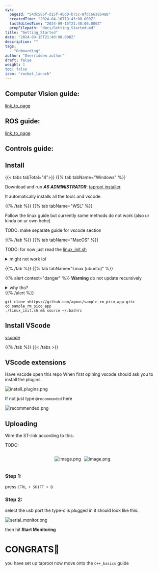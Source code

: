 ```yaml
---
sys:
  pageId: "54dc585f-d15f-45d0-b75c-8fdc66a854a8"
  createdTime: "2024-04-16T19:43:00.000Z"
  lastEditedTime: "2024-09-15T21:40:00.000Z"
  propFilepath: "docs/Getting_Started.md"
title: "Getting_Started"
date: "2024-09-15T21:40:00.000Z"
description: ""
tags:
  - "Onboarding"
author: "Overridden author"
draft: false
weight: 1
toc: false
icon: "rocket_launch"
---
```


## Computer Vision guide:

[link_to_page](86d45bc0-388b-4d26-8848-44f255f73d0e)

## ROS guide:

[link_to_page](3c76c1de-ec8f-46d6-8b0a-294005edc2d5)

## Controls guide:

## Install

{{< tabs tabTotal="4">}}
{{% tab tabName="Windows" %}}

Download and run _**AS ADMINISTRATOR**_: [taproot installer](https://github.com/Thornbots/TeachingFreshies/releases/tag/1.0)

It automatically installs all the tools and vscode.

{{% /tab %}}
{{% tab tabName="WSL" %}}

Follow the linux guide but currently some methods do not work (also ur kinda on ur own hehe)

TODO: make separate guide for vscode section

{{% /tab %}}
{{% tab tabName="MacOS" %}}

TODO: for now just read the [linux_init.sh](https://github.com/agmui/sample_rm_pico_app/blob/main/linux_init.sh)

<details>
<summary>might not work lol</summary>

`brew install libusb pkg-config`

Next install: [vscode](https://code.visualstudio.com/Download)

</details>

{{% /tab %}}
{{% tab tabName="Linux (ubuntu)" %}}

{{% alert context="danger" %}}
**Warning** do not update recursively
<details>
<summary>why tho?</summary>
There are some submodules that may go on for a while (like tinyusb) and I highly
recommend you don't need to get them.
If you want to see what submodules I update just look in `linux_init.sh`
</details>
{{% /alert %}}

```shell
git clone <https://github.com/agmui/sample_rm_pico_app.git>
cd sample_rm_pico_app
./linux_init.sh && source ~/.bashrc
```

## Install VScode

[vscode](https://code.visualstudio.com/Download)

{{% /tab %}}
{{< /tabs >}}

## VScode extensions

Have vscode open this repo
When first opining vscode should ask you to install the plugins

![install_plugins.png](https://prod-files-secure.s3.us-west-2.amazonaws.com/d518164a-d88e-44d1-a4ee-3adb3bd8bce0/89bd30f0-1825-4e77-867b-0a41ce370880/install_plugins.png?X-Amz-Algorithm=AWS4-HMAC-SHA256&X-Amz-Content-Sha256=UNSIGNED-PAYLOAD&X-Amz-Credential=ASIAZI2LB4665X3DCTHK%2F20250319%2Fus-west-2%2Fs3%2Faws4_request&X-Amz-Date=20250319T170753Z&X-Amz-Expires=3600&X-Amz-Security-Token=IQoJb3JpZ2luX2VjEB8aCXVzLXdlc3QtMiJIMEYCIQDwciuzj%2FvbdtTtykD5%2BA0gOQ9bopIUfzyc9Ry0GRODjwIhAOec%2BMpia%2FzdeAIC4aDaUsHHj5q38ixehpe1Rbd2KkjRKv8DCHgQABoMNjM3NDIzMTgzODA1IgyijzvYFZsv0HfTEzkq3ANnU%2B0gWOF4qNUsN82sAuN7AW8VvTNh%2BXi2fM5EG6gZerPgVasKXuDAJuwg9vBLB2BcZE9Fn8lK7AVkVO6EDAZ4wC8jOiQLATFDhHIcSE479mxNTbbf6%2FTSKLBhhj7zqu99RoKDUyclX5%2FTrAHJvweK%2Fh6JjQFLtgVqA5byUeF1PIQFyHZdgvCnbwZQt27B7qfOdUsTdIeWbhDatlhJclmUgmv8AIty02fhD%2FGBkz7mawfYAPtuUsjTbKkndpYTDW4D3vgqPzBHfOmFrcDtSmWc0V1XmpA6j5Pb4f1T7%2F8hJm%2FmK7VAhfMm4RjQwnpt5SQ7uIuUzLRwExPN%2BGDMX3cxiDdBTatLXNMnrSq1wzHd95omLv3ohFTEbwaxxsp4oWhKSqGKahxK5DOB5GC3gDFpV2vamsaLIdFQG8INPNfjjn%2BDyh%2Bz%2FVbh7JTxbz9%2BJ%2Fa8RI4HH7mfq1Yx6xEfuRZbDcPDghY9DJIi3Xx63PmKrFnKqAEt0JCcQmFn4sWwD8FJVxCR7OGrgafAldgcbP4Lt89eP1L%2BoSJ92aDDWIYymCa8GGVba6MVU9T2Onh9wnJLgNmpIPCrIYEho26JRfhI%2FL25BQIVOV0qLV77KOiieV%2F9eMSu8GUaImOx2zCeveu%2BBjqkAcBYLw5cWQ9FJra51sMlXHSn6AF17xi6DnePmFijFdnmmjMAqMlmitOgYd5Svx3t72wz%2FDimu9L9RMmsPkO8agjjorW8yA3V4lWvqtOYeEYwyIwShr8VLIYcFtCwX6MohGDRJHQIcqOMULgU66SU7Xy9hzGeH%2FH6Lax0RnzPF2zBQKZpifCUAf2%2Frez7qpcnRbjqywefQnWQsAk842yucjbEJYl1&X-Amz-Signature=3cc0caed36525fc691fc0c43977f07de085ab4de3fbef764648da6d38301c937&X-Amz-SignedHeaders=host&x-id=GetObject)

If not just type `@recommended` here  

![recommended.png](https://prod-files-secure.s3.us-west-2.amazonaws.com/d518164a-d88e-44d1-a4ee-3adb3bd8bce0/61e661e9-5d85-4dfc-be0d-8d2097a5e793/recommended.png?X-Amz-Algorithm=AWS4-HMAC-SHA256&X-Amz-Content-Sha256=UNSIGNED-PAYLOAD&X-Amz-Credential=ASIAZI2LB4665X3DCTHK%2F20250319%2Fus-west-2%2Fs3%2Faws4_request&X-Amz-Date=20250319T170753Z&X-Amz-Expires=3600&X-Amz-Security-Token=IQoJb3JpZ2luX2VjEB8aCXVzLXdlc3QtMiJIMEYCIQDwciuzj%2FvbdtTtykD5%2BA0gOQ9bopIUfzyc9Ry0GRODjwIhAOec%2BMpia%2FzdeAIC4aDaUsHHj5q38ixehpe1Rbd2KkjRKv8DCHgQABoMNjM3NDIzMTgzODA1IgyijzvYFZsv0HfTEzkq3ANnU%2B0gWOF4qNUsN82sAuN7AW8VvTNh%2BXi2fM5EG6gZerPgVasKXuDAJuwg9vBLB2BcZE9Fn8lK7AVkVO6EDAZ4wC8jOiQLATFDhHIcSE479mxNTbbf6%2FTSKLBhhj7zqu99RoKDUyclX5%2FTrAHJvweK%2Fh6JjQFLtgVqA5byUeF1PIQFyHZdgvCnbwZQt27B7qfOdUsTdIeWbhDatlhJclmUgmv8AIty02fhD%2FGBkz7mawfYAPtuUsjTbKkndpYTDW4D3vgqPzBHfOmFrcDtSmWc0V1XmpA6j5Pb4f1T7%2F8hJm%2FmK7VAhfMm4RjQwnpt5SQ7uIuUzLRwExPN%2BGDMX3cxiDdBTatLXNMnrSq1wzHd95omLv3ohFTEbwaxxsp4oWhKSqGKahxK5DOB5GC3gDFpV2vamsaLIdFQG8INPNfjjn%2BDyh%2Bz%2FVbh7JTxbz9%2BJ%2Fa8RI4HH7mfq1Yx6xEfuRZbDcPDghY9DJIi3Xx63PmKrFnKqAEt0JCcQmFn4sWwD8FJVxCR7OGrgafAldgcbP4Lt89eP1L%2BoSJ92aDDWIYymCa8GGVba6MVU9T2Onh9wnJLgNmpIPCrIYEho26JRfhI%2FL25BQIVOV0qLV77KOiieV%2F9eMSu8GUaImOx2zCeveu%2BBjqkAcBYLw5cWQ9FJra51sMlXHSn6AF17xi6DnePmFijFdnmmjMAqMlmitOgYd5Svx3t72wz%2FDimu9L9RMmsPkO8agjjorW8yA3V4lWvqtOYeEYwyIwShr8VLIYcFtCwX6MohGDRJHQIcqOMULgU66SU7Xy9hzGeH%2FH6Lax0RnzPF2zBQKZpifCUAf2%2Frez7qpcnRbjqywefQnWQsAk842yucjbEJYl1&X-Amz-Signature=da7234307f5aae66759e0a862c443654af814efe9e5f1077c034924c339e40ae&X-Amz-SignedHeaders=host&x-id=GetObject)

## Uploading

Wire the ST-link according to this:

TODO:

<div style="display: flex;flex-direction: row; column-gap:10px; max-width: 630px;justify-content: center;">
<div>

![image.png](https://prod-files-secure.s3.us-west-2.amazonaws.com/d518164a-d88e-44d1-a4ee-3adb3bd8bce0/210ecb78-1116-4d7b-b9b7-2292f66fa2c2/image.png?X-Amz-Algorithm=AWS4-HMAC-SHA256&X-Amz-Content-Sha256=UNSIGNED-PAYLOAD&X-Amz-Credential=ASIAZI2LB4666OHF4W5U%2F20250319%2Fus-west-2%2Fs3%2Faws4_request&X-Amz-Date=20250319T170757Z&X-Amz-Expires=3600&X-Amz-Security-Token=IQoJb3JpZ2luX2VjEB8aCXVzLXdlc3QtMiJIMEYCIQDy5ZAxD7HJwiU%2F8ubeZe5cqqAdQlyIwpulx3ziZ5VQZQIhAJvwuf8LOX5xi1kQHJgT3BsfMInXB6xb94v1SNjN5IuyKv8DCHgQABoMNjM3NDIzMTgzODA1IgwGc1%2Bs3mKwgnnA3U4q3APYbdGSpjrJtkvP1emjWxC2CPOq5wAT7I3WG27Ytud%2F2UvRpuLiBQnXv9FNQ879773dKTHW5hJSrEN751bbEpaxrcsC6VcGidy8srPxVwNZiwwmmsb1u1I8eXzixjb0%2Fzzvms8E610I%2FhGHUV3v4nxqABSTYtkIicogUmvtNIVSvfhME9lI6ZDXO6h1Qr9ooiaDk%2BQnBHW9zbXzoUGX0DQLl5mOp12MHv4TM4R%2F8OpTdCJkb1aa23fVnUlP7P81QxXoUuQOZo8RypQcAKxggKKeL%2BSpuur3AOuQlcBEvVuBMjpTmx4E5Njb2TE6Rd%2BhCt9vzgOSJ8IaA5QR6RTWKWwjKJzoqv7Cf9kRzaa3Ncp5LC106T4sXgO0wSrNIlMyy%2F%2B9as6eHAap5aAEB3lNXY13bRkfSeZCGiV1UjrjwqomRnQ05XWXNGty%2FC2wFg41XxiYYYDpH9oUCQMNRKuaZ%2FnUhAvIumRv1llkBJjyRakv74pSRTbnJsprFL%2FAfYt1D3B8VSzSuH6wauQuNTts8anNUsmnQrxoiKIAK8oocdnTNb%2BMUH4O9PrlTMa%2FTKUblVd%2FKqYc%2F%2BzU769KUyiyEiJmkFxOst0qfT%2FJ%2BUh0pPZf2H%2BF%2BB7ONKI8v%2Bk7iTD%2Bu%2Bu%2BBjqkAYospw5MQN0PLzno4SWacddbiHpMWcZqw6GSDZLLcv0k6uemBKvpK9ykvcaW5jHoiZMaXk0ZYyeXRF4ZF%2Fuz1grtzxenB0xj3wYJCyZkJCXGyvVjYPdWWZZOuJ8nvjLyzRsKZ6aRAus%2B6AuAMS%2FC7JBb%2F7%2FP3pMqPvjagllJ4lbtzR6Yxg6dGhWqKrlsmTo6q8KISDs%2FnQ8ZBngrWy7elyfszzf%2F&X-Amz-Signature=f6cf7cdd5cb11afa1784886708b2cbcb41aec82ff1121d4ad685096805e3c4be&X-Amz-SignedHeaders=host&x-id=GetObject)

</div>
<div>

![image.png](https://prod-files-secure.s3.us-west-2.amazonaws.com/d518164a-d88e-44d1-a4ee-3adb3bd8bce0/33a0fd0f-8ca6-4a86-8e09-26e95ded1fff/image.png?X-Amz-Algorithm=AWS4-HMAC-SHA256&X-Amz-Content-Sha256=UNSIGNED-PAYLOAD&X-Amz-Credential=ASIAZI2LB4662NATXOK5%2F20250319%2Fus-west-2%2Fs3%2Faws4_request&X-Amz-Date=20250319T170757Z&X-Amz-Expires=3600&X-Amz-Security-Token=IQoJb3JpZ2luX2VjEB8aCXVzLXdlc3QtMiJHMEUCIQDG%2FjFMt%2BuiI5ic8hhlcUkAvJ5v125mc56mtVmh%2Bred%2FAIgezq9kc47%2B667D6FsVEjyuoMpePixSUZDEG2uVxP%2B%2FNoq%2FwMIeBAAGgw2Mzc0MjMxODM4MDUiDKCyYsCM2Lw3dzUKBircAxLaDIxiNP6kYs3NXJMxWHSvgEM%2FE94VXLCcdUuixgUovlWDN3Lp2hoCzMtR%2FHGnY1C3re%2B5ulYmgtV0TpsceMwPgKunECzlFl3SySzasjtavOqlhyGP1rgynCnI2ApwZFb0AJcha9NfaGOGSDMxQTpXORp7ZbN09D0T%2BSRIMMzoihUatH3Tk0YWC%2Fwk9Jh05A1kIf7Nt%2Fue4oLnXCdYcwS1SI%2FMl8TNRAJmDc4aXdUF%2B065I%2BeE7NxHhYK1%2FerwizFgk6TU9VgG%2Fu5xbcFhwWpNUdMdMCQsvp1b%2BsHeD9YZ2IlQWGyj%2FSXagVVDzR696X%2BPu4PxD53g6cu1%2FbJDPr3lE8x8nX4OUm8m0xNT3E5zkAlsd9y%2FiiTeECdEHDg6selRaKvY%2BpZkItYsiBbHTV9VTH5XG2EkgXvdenjsp2%2FSU8v%2FPlDFrSqDrzH94z1eW3Wam82Fix29a68%2BSEwMM4L6rSgcDSLG9fqh%2BK1QJvMUge2nVAY0X3t2kbV6KSqP7f0GXy0vVZpsJ3NIvOK3Ilym9gjkmjirCdENaKJpmck%2FAfpMK2OLjVRn2JsFCtsPYSUsxfyEbRJKS2WkPw7URu0c095C9DeeBD9bH8lI0ktdbgeuNvrwYEc9hYZfMJ69674GOqUBS7iR3FtkONNUIFFZxjto8F%2B8HtDjyE5CN8eIQicIH8xEfgPx%2BlBdQV070kuZQq9VauO7fNVW4Wkdt%2BdlTUCsD6zpYXlbiwtyvldeeakmCC5oONJaNkFXVCiNJR62VlbmV3Vts9erhRcXF5WD%2FF%2B6XRYAO2K2ufNTP3zYicPm2kMD45elJPRclXBI7%2FOxTtVJZapgMZhtOuedSEAt8LhLqRShtlKA&X-Amz-Signature=479d9c599ba2be8d8d5745f3a15dff397c2d655c317de6069e6adb7c146b01ae&X-Amz-SignedHeaders=host&x-id=GetObject)

</div>
</div>

### Step 1:

press `CTRL + SHIFT + B`

### Step 2:

select the usb port the type-c is plugged in it should look like this:

![serial_monitor.png](https://prod-files-secure.s3.us-west-2.amazonaws.com/d518164a-d88e-44d1-a4ee-3adb3bd8bce0/f03f4774-05d4-4393-b6a0-d5efb6d315ab/serial_monitor.png?X-Amz-Algorithm=AWS4-HMAC-SHA256&X-Amz-Content-Sha256=UNSIGNED-PAYLOAD&X-Amz-Credential=ASIAZI2LB4665X3DCTHK%2F20250319%2Fus-west-2%2Fs3%2Faws4_request&X-Amz-Date=20250319T170753Z&X-Amz-Expires=3600&X-Amz-Security-Token=IQoJb3JpZ2luX2VjEB8aCXVzLXdlc3QtMiJIMEYCIQDwciuzj%2FvbdtTtykD5%2BA0gOQ9bopIUfzyc9Ry0GRODjwIhAOec%2BMpia%2FzdeAIC4aDaUsHHj5q38ixehpe1Rbd2KkjRKv8DCHgQABoMNjM3NDIzMTgzODA1IgyijzvYFZsv0HfTEzkq3ANnU%2B0gWOF4qNUsN82sAuN7AW8VvTNh%2BXi2fM5EG6gZerPgVasKXuDAJuwg9vBLB2BcZE9Fn8lK7AVkVO6EDAZ4wC8jOiQLATFDhHIcSE479mxNTbbf6%2FTSKLBhhj7zqu99RoKDUyclX5%2FTrAHJvweK%2Fh6JjQFLtgVqA5byUeF1PIQFyHZdgvCnbwZQt27B7qfOdUsTdIeWbhDatlhJclmUgmv8AIty02fhD%2FGBkz7mawfYAPtuUsjTbKkndpYTDW4D3vgqPzBHfOmFrcDtSmWc0V1XmpA6j5Pb4f1T7%2F8hJm%2FmK7VAhfMm4RjQwnpt5SQ7uIuUzLRwExPN%2BGDMX3cxiDdBTatLXNMnrSq1wzHd95omLv3ohFTEbwaxxsp4oWhKSqGKahxK5DOB5GC3gDFpV2vamsaLIdFQG8INPNfjjn%2BDyh%2Bz%2FVbh7JTxbz9%2BJ%2Fa8RI4HH7mfq1Yx6xEfuRZbDcPDghY9DJIi3Xx63PmKrFnKqAEt0JCcQmFn4sWwD8FJVxCR7OGrgafAldgcbP4Lt89eP1L%2BoSJ92aDDWIYymCa8GGVba6MVU9T2Onh9wnJLgNmpIPCrIYEho26JRfhI%2FL25BQIVOV0qLV77KOiieV%2F9eMSu8GUaImOx2zCeveu%2BBjqkAcBYLw5cWQ9FJra51sMlXHSn6AF17xi6DnePmFijFdnmmjMAqMlmitOgYd5Svx3t72wz%2FDimu9L9RMmsPkO8agjjorW8yA3V4lWvqtOYeEYwyIwShr8VLIYcFtCwX6MohGDRJHQIcqOMULgU66SU7Xy9hzGeH%2FH6Lax0RnzPF2zBQKZpifCUAf2%2Frez7qpcnRbjqywefQnWQsAk842yucjbEJYl1&X-Amz-Signature=71df8b81d7050636d09e949b2a0f915d1f33877a53f7b2b26d0c845408907a13&X-Amz-SignedHeaders=host&x-id=GetObject)

then hit **Start Monitoring**

# CONGRATS🎉

you have set up taproot now move onto the `C++_basics` guide
